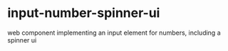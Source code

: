 # input-number-spinner-ui
web component implementing an input element for numbers, including a spinner ui
